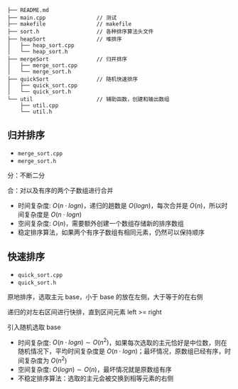 ```
├── README.md
├── main.cpp                // 测试
├── makefile                // makefile
├── sort.h                  // 各种排序算法头文件
├── heapSort                // 堆排序
│   ├── heap_sort.cpp
│   └── heap_sort.h
├── mergeSort               // 归并排序
│   ├── merge_sort.cpp
│   └── merge_sort.h
├── quickSort               // 随机快速排序
│   ├── quick_sort.cpp
│   └── quick_sort.h
└── util                    // 辅助函数，创建和输出数组
    ├── util.cpp
    └── util.h
```


## 归并排序

- `merge_sort.cpp`
- `merge_sort.h`

分：不断二分

合：对以及有序的两个子数组进行合并

- 时间复杂度: $O(n\cdot{logn})$，递归的趟数是 $O(logn)$，每次合并是 $O(n)$，所以时间复杂度是 $O(n\cdot{logn})$
- 空间复杂度: $O(n)$，需要额外创建一个数组存储新的排序数组
- 稳定排序算法，如果两个有序子数组有相同元素，仍然可以保持顺序

## 快速排序

- `quick_sort.cpp`
- `quick_sort.h`

原地排序，选取主元 base，小于 base 的放在左侧，大于等于的在右侧

递归的对左右区间进行快排，直到区间元素 left >= right

引入随机选取 base

- 时间复杂度: $O(n\cdot{logn})\sim{O(n^2)}$，如果每次选取的主元恰好是中位数，则在随机情况下，平均时间复杂度是  $O(n\cdot{logn})$；最坏情况，原数组已经有序，时间复杂度为 $O(n^2)$
- 空间复杂度: $O(logn)\sim{O(n)}$，最坏情况就是原数组有序
- 不稳定排序算法：选取的主元会被交换到相等元素的右侧

